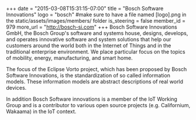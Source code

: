 +++
date = "2015-03-08T15:31:15-07:00"
title = "Bosch Software Innovations"
logo = "bosch" #make sure to have a file named [logo].png in the static/assets/images/members/ folder
is_steering = false
member_id = 979
more_url = "http://bosch-si.com"
+++
Bosch Software Innovations GmbH, the Bosch Group's software and systems house, designs, develops, and operates innovative software and system solutions that help our customers around the world both in the Internet of Things and in the traditional enterprise environment. We place particular focus on the topics of mobility, energy, manufacturing, and smart home.

The focus of the Eclipse Vorto project, which has been proposed by Bosch Software Innovations, is the standardization of so called information models. These information models are abstract descriptions of real world devices.

In addition Bosch Software innovations is a member of the IoT Working Group and is a contributor to various open source projects (e.g. Californium, Wakaama) in the IoT context.
